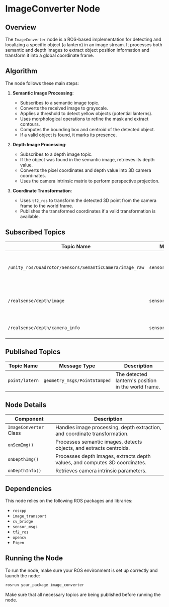 # ImageConverter Node

## Overview
The `ImageConverter` node is a ROS-based implementation for detecting and localizing a specific object (a lantern) in an image stream. It processes both semantic and depth images to extract object position information and transform it into a global coordinate frame.

## Algorithm
The node follows these main steps:
1. **Semantic Image Processing**:
   - Subscribes to a semantic image topic.
   - Converts the received image to grayscale.
   - Applies a threshold to detect yellow objects (potential lanterns).
   - Uses morphological operations to refine the mask and extract contours.
   - Computes the bounding box and centroid of the detected object.
   - If a valid object is found, it marks its presence.

2. **Depth Image Processing**:
   - Subscribes to a depth image topic.
   - If the object was found in the semantic image, retrieves its depth value.
   - Converts the pixel coordinates and depth value into 3D camera coordinates.
   - Uses the camera intrinsic matrix to perform perspective projection.

3. **Coordinate Transformation**:
   - Uses `tf2_ros` to transform the detected 3D point from the camera frame to the world frame.
   - Publishes the transformed coordinates if a valid transformation is available.

## Subscribed Topics
| Topic Name | Message Type | Description |
|------------|-------------|-------------|
| `/unity_ros/Quadrotor/Sensors/SemanticCamera/image_raw` | `sensor_msgs/Image` | Semantic image input from a simulated camera. |
| `/realsense/depth/image` | `sensor_msgs/Image` | Depth image input from a depth camera. |
| `/realsense/depth/camera_info` | `sensor_msgs/CameraInfo` | Camera intrinsic parameters. |

## Published Topics
| Topic Name | Message Type | Description |
|------------|-------------|-------------|
| `point/latern` | `geometry_msgs/PointStamped` | The detected lantern's position in the world frame. |

## Node Details
| Component | Description |
|-----------|-------------|
| `ImageConverter` Class | Handles image processing, depth extraction, and coordinate transformation. |
| `onSemImg()` | Processes semantic images, detects objects, and extracts centroids. |
| `onDepthImg()` | Processes depth images, extracts depth values, and computes 3D coordinates. |
| `onDepthInfo()` | Retrieves camera intrinsic parameters. |

## Dependencies
This node relies on the following ROS packages and libraries:
- `roscpp`
- `image_transport`
- `cv_bridge`
- `sensor_msgs`
- `tf2_ros`
- `opencv`
- `Eigen`

## Running the Node
To run the node, make sure your ROS environment is set up correctly and launch the node:
```sh
rosrun your_package image_converter
```
Make sure that all necessary topics are being published before running the node.

